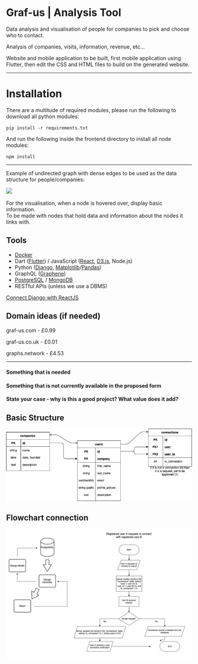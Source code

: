 <h1>Graf-us | Analysis Tool</h1>

Data analysis and visualisation of people for companies to pick and choose who to contact.

Analysis of companies, visits, information, revenue, etc...

Website and mobile application to be built, first mobile application using Flutter,
then edit the CSS and HTML files to build on the generated website.

<hr>

<h1>Installation</h1>

There are a multitude of required modules, please run the following to download all python modules:
```
pip install -r requirements.txt
```
And run the following inside the frontend directory to install all node modules:
```
npm install
```

<hr>

Example of undirected graph with dense edges to be used as the data structure for people/companies:

<img src="https://adatis.co.uk/wp-content/uploads/Black-n-White.png">

For the visualisation, when a node is hovered over, display basic information.<br>
To be made with nodes that hold data and information about the nodes it links with.

<h2>Tools</h2>
<ul>
  <li><a href="https://docs.docker.com">Docker</a></li>
  <li>Dart (<a href="https://flutter.dev/docs">Flutter</a>) / JavaScript (<a href="https://reactjs.org">React</a>, <a href="https://d3js.org">D3.js</a>, Node.js)</li>
  <li>Python (<a href="https://docs.djangoproject.com/en/3.2/">Django</a>, <a href="https://matplotlib.org">Matplotlib</a>/<a href="https://pandas.pydata.org">Pandas</a>)</li>
  <li>GraphQL (<a href="https://graphql.org/code/#python">Graphene</a>)</li>
  <li><a href="https://www.postgresql.org">PostgreSQL</a> / <a href="http://mongodb.com">MongoDB</a></li>
  <li>RESTful APIs (unless we use a DBMS)</li>
</ul>

<a href="https://www.geeksforgeeks.org/how-to-connect-django-with-reactjs/">Connect Django with ReactJS</a>

<h2>Domain ideas (if needed)</h2>

graf-us.com - £0.99

graf-us.co.uk - £0.01

graphs.network - £4.53

<hr>

<h4>Something that is needed</h4>

<h4>Something that is not currently available in the proposed form</h4>

<h4>State your case - why is this a good project? What value does it add?</h4>


## Basic Structure
![alt text](Images/basic.png "Responsive Image") 

## Flowchart connection
![alt text](Images/flowdiagram.png "Flowchart Image") 
